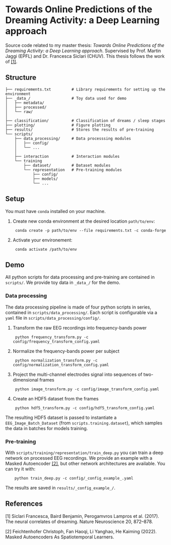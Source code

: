 # Towards Online Predictions of the Dreaming Activity: a Deep Learning approach

Source code related to my master thesis: *Towards Online Predictions of the Dreaming Activity: a Deep Learning approach*. Supervised by Prof. Martin Jaggi (EPFL) and Dr. Francesca Siclari (CHUV). This thesis follows the work of [[1]](#1).

## Structure

```
├── requirements.txt         # Library requirements for setting up the environment
├── _data_/                  # Toy data used for demo
│   ├── metadata/            
│   ├── processed/
│   └── raw/
│
├── classification/          # Classification of dreams / sleep stages
├── plotting/                # Figure plotting
├── results/                 # Stores the results of pre-training
└── scripts/
    ├── data_processing/     # Data processsing modules
    │   ├── config/
    │   └── ...
    │
    ├── interaction          # Interaction modules
    └── training                
        ├── dataset/         # Dataset modules
        └── representation   # Pre-training modules
            ├── config/
            ├── models/
            └── ...
```

## Setup

You must have `conda` installed on your machine.
1. Create new conda environment at the desired location `path/to/env`: 

        conda create -p path/to/env --file requirements.txt -c conda-forge

2. Activate your environement: 

        conda activate /path/to/env

## Demo

All python scripts for data processing and pre-training are contained in `scripts/`. We provide toy data in `_data_/` for the demo. 

### Data processing

The data processing pipeline is made of four python scripts in series, contained in `scripts/data_processing/`. Each script is configurable via a `yaml` file in `scripts/data_processing/config/`.

1. Transform the raw EEG recordings into frequency-bands power

        python frequency_transform.py -c config/frequency_transform_config.yaml

2. Normalize the frequency-bands power per subject

        python normalization_transform.py -c config/normalization_transform_config.yaml 

3. Project the multi-channel electrodes signal into sequences of two-dimensional frames

        python image_transform.py -c config/image_transform_config.yaml 

4. Create an HDF5 dataset from the frames

        python hdf5_transform.py -c config/hdf5_transform_config.yaml 

The resulting HDF5 dataset is passed to instantiate a `EEG_Image_Batch_Dataset` (from `scripts.training.dataset`), which samples the data in batches for models training.

### Pre-training

With `scripts/training/representation/train_deep.py` you can train a deep network on processed EEG recordings. We provide an example with a Masked Autoencoder [[2]](#2), but other network architectures are available. You can try it with:
        
        python train_deep.py -c config/_config_example_.yaml

The results are saved in `results/_config_example_/`.


## References
<a id="1">[1]</a> 
Siclari Francesca, Baird Benjamin, Perogamvros Lampros et al. (2017). 
The neural correlates of dreaming.
Nature Neuroscience 20, 872–878.

<a id="2">[2]</a> 
Feichtenhofer Christoph, Fan Haoqi, Li Yanghao, He Kaiming (2022). 
Masked Autoencoders As Spatiotemporal Learners. 

